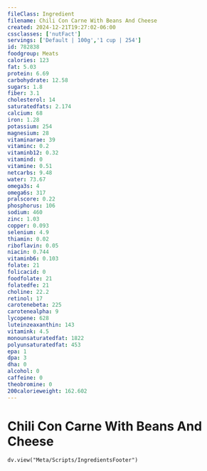 ```yaml
---
fileClass: Ingredient
filename: Chili Con Carne With Beans And Cheese
created: 2024-12-21T19:27:02-06:00
cssclasses: ['nutFact']
servings: ['Default | 100g','1 cup | 254']
id: 782838
foodgroup: Meats
calories: 123
fat: 5.03
protein: 6.69
carbohydrate: 12.58
sugars: 1.8
fiber: 3.1
cholesterol: 14
saturatedfats: 2.174
calcium: 68
iron: 1.28
potassium: 254
magnesium: 28
vitaminarae: 39
vitaminc: 0.2
vitaminb12: 0.32
vitamind: 0
vitamine: 0.51
netcarbs: 9.48
water: 73.67
omega3s: 4
omega6s: 317
pralscore: 0.22
phosphorus: 106
sodium: 460
zinc: 1.03
copper: 0.093
selenium: 4.9
thiamin: 0.02
riboflavin: 0.05
niacin: 0.744
vitaminb6: 0.103
folate: 21
folicacid: 0
foodfolate: 21
folatedfe: 21
choline: 22.2
retinol: 17
carotenebeta: 225
carotenealpha: 9
lycopene: 628
luteinzeaxanthin: 143
vitamink: 4.5
monounsaturatedfat: 1822
polyunsaturatedfat: 453
epa: 1
dpa: 3
dha: 0
alcohol: 0
caffeine: 0
theobromine: 0
200calorieweight: 162.602
---
```


# Chili Con Carne With Beans And Cheese

```dataviewjs
dv.view("Meta/Scripts/IngredientsFooter")
```